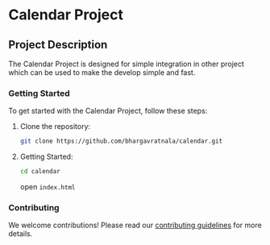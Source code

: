 # Calendar Project

## Project Description

The Calendar Project is designed for simple integration in other project which can be used to make the develop simple and fast.

### Getting Started

To get started with the Calendar Project, follow these steps:

1. Clone the repository:
    ```sh
    git clone https://github.com/bhargavratnala/calendar.git
    ```
2. Getting Started:
    ```sh
    cd calendar
    ```
    open `index.html`

### Contributing

We welcome contributions! Please read our [contributing guidelines](CONTRIBUTING.md) for more details.